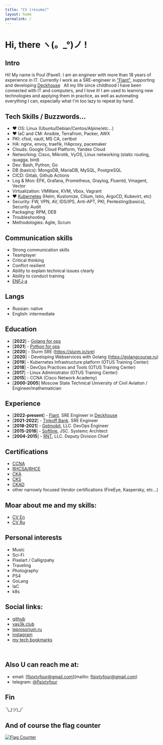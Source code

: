 ```yaml
---
title: "CV [resume]"
layout: home
permalink: /
---
```


# Hi, there ヽ(。\_°)ノ !


## Intro

Hi! My name is Poul (Pavel). I am an engineer with more than 18 years of experience in IT. Currently I work as a SRE-engineer in ["Flant"](https://flant.com/), supporting and developing [Deckhouse](https://deckhouse.io)
&nbsp;
All my life since childhood I have been connected with IT and computers, and I love it! I am used to learning new technologies and applying them in practice, as well as automating everything I can, especially what I'm too lazy to repeat by hand.
&nbsp;

## Tech Skills / Buzzwords...

- ❤️ OS: Linux (Ubuntu/Debian/Centos/Alpine/etc...)
- ❤️ IaC and CM: Ansible, Terrafrom, Packer, AWX
- PKI: cfssl, vault, MS CA, certbot
- HA: nginx, envoy, traefik, HAproxy, pacemaker
- Clouds: Google Cloud Platform, Yandex Cloud
- Networking: Cisco, Mikrotik, VyOS, Linux networking (static routing, quagga, bird)
- Dev: Bash, Python, Go
- DB (basics): MongoDB, MariaDB, MySQL, PostgreSQL
- CICD: Gitlab, Github Actions
- Log & Mon: EFK, Grafana, Prometheus, Graylog, Fluentd, Vmagent, Vector
- Virtualization: VMWare, KVM, Vbox, Vagrant
- ❤️ [Kubernetes](https://www.youtube.com/watch?v=LeVULLqWwcg) (Helm, Kustomize, Cilium, Istio, ArgoCD, Kubevirt, etc)
- Security: FW, VPN, AV, IDS/IPS, Anti-APT, PKI, Pentesting(basics), Security Audit
- Packaging: RPM, DEB
- Troubleshooting
- Methodologies: Agile, Scrum

## Communication skills

- Strong communication skills
- Teamplayer
- Critical thinking
- Conflict resilient
- Ability to explain technical issues clearly
- Ability to conduct training
- [ENFJ-a](https://www.16personalities.com/articles/assertive-protagonist-enfj-a-vs-turbulent-protagonist-enfj-t)

## Langs

- Russian: native
- English: intermediate

## Education

- [**2022**] - [Golang for ops](https://edu.slurm.io/certificate/3675f162-b26e-4198-a073-eb9a02313b95)
- [**2021**] - [Python for ops](https://edu.slurm.io/certificate/fa32c263-03e5-41b1-90c0-d6fc53e6230d)
- [**2020**] - Slurm SRE (https://slurm.io/sre)
- [**2020**] - Developing Webservices with Golang (https://golangcourse.ru)
- [**2019**] - Kubernetes Infrastructure platform (OTUS Training Center)
- [**2018**] - DevOps Practices and Tools (OTUS Training Center)
- [**2017**] - Linux Administrator (OTUS Training Center)
- [**2015**] - CCNA (Cisco Network Academy)
- [**2000-2005**] Moscow State Technical University of Civil Aviation / Engineer/mathematician

## Experience

- [**2022-present**] - [Flant](https://flant.com). SRE Engineer in [Deckhouse](https://deckhouse.io)
- [**2021-2022**] - [Tinkoff Bank](https://www.tinkoff.ru/). SRE Engineer
- [**2018-2021**] - [Getmobit](https://getmobit.ru/), LLC. DevOps Engineer
- [**2015-2018**] - [Softline](https://softline.com/), JSC. Systemc Architect
- [**2004-2015**] - [RNT](https://www.rnt.ru/en/), LLC. Deputy Division Chief

## Certifications

- [CCNA](https://www.youracclaim.com/badges/2e0dac2b-a251-417b-a2da-0e668d06b363/linked_in_profile)
- [RHCSA/RHCE](https://rhtapps.redhat.com/verify/?certId=160-163-135&isSearch=False&verify=Verify)
- [CKA](https://ti-user-certificates.s3.amazonaws.com/e0df7fbf-a057-42af-8a1f-590912be5460/a65efbe5-505c-5900-adf7-b80d3602b4bc-pavel-tishkov-certified-kubernetes-administrator-cka-certificate.pdf)
- [CKS](https://ti-user-certificates.s3.amazonaws.com/e0df7fbf-a057-42af-8a1f-590912be5460/a65efbe5-505c-5900-adf7-b80d3602b4bc-pavel-tishkov-7cbc80f7-fd50-47d6-8a0c-e8b9c1d5eea8-certificate.pdf)
- [CKAD](https://ti-user-certificates.s3.amazonaws.com/e0df7fbf-a057-42af-8a1f-590912be5460/a65efbe5-505c-5900-adf7-b80d3602b4bc-pavel-tishkov-64a52e72-0483-465d-8823-b1bb0182da86-certificate.pdf)
- other narrowly focused Vendor certifications (FireEye, Kaspersky, etc...)

## Moar about me and my skills:

- [CV En](https://www.linkedin.com/in/pavel-tishkov/)
- [CV Ru](https://hh.ru/resume/57f2ea62ff056649c00039ed1f557752746b53)

## Personal interests

- Music
- Sci-Fi
- Pixelart / Calligrpahy
- Traveling
- Photography
- PS4
- GoLang
- IaC
- k8s

## Social links:

- [github](https://github.com/fl64)
- [vas3k.club](https://vas3k.club/user/fl64)
- [leprosorium.ru](https://leprosorium.ru/users/fl64)
- [instagram](https://www.instagram.com/flsixtyfour/)
- [my tech bookmarks](https://t.me/rxd_txd)

&nbsp;

## Also U can reach me at:

- email: [flsixtyfour@gmail.com](mailto: flsixtyfour@gmail.com)
- telegram: [@flsixtyfour](https://t.me/flsixtyfour)

## Fin

¯\\\_(ツ)\_/¯

## And of course the flag counter

<a href="https://flagcounter.me/details/dbk"><img src="https://flagcounter.me/dbk/" alt="Flag Counter"></a>
